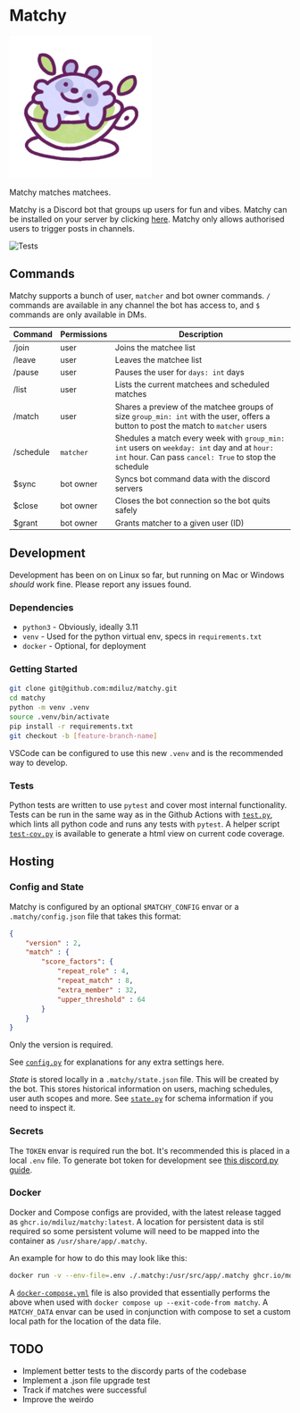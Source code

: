 # Matchy
<img src="img/matchy_alpha.png" width="255">

Matchy matches matchees.

Matchy is a Discord bot that groups up users for fun and vibes. Matchy can be installed on your server by clicking [here](https://discord.com/oauth2/authorize?client_id=1270849346987884696). Matchy only allows authorised users to trigger posts in channels.

![Tests](https://github.com/mdiluz/matchy/actions/workflows/test.yml/badge.svg)

## Commands
Matchy supports a bunch of user, `matcher` and bot owner commands. `/` commands are available in any channel the bot has access to, and `$` commands are only available in DMs.

| Command   | Permissions | Description                                            |
|-----------|-------------|--------------------------------------------------------|
| /join     | user        | Joins the matchee list                                 |
| /leave    | user        | Leaves the matchee list                                |
| /pause    | user        | Pauses the user for `days: int` days                   |
| /list     | user        | Lists the current matchees and scheduled matches       |
| /match    | user        | Shares a preview of the matchee groups of size `group_min: int` with the user, offers a button to post the match to `matcher` users                 |
| /schedule | `matcher`   | Shedules a match every week with `group_min: int` users on `weekday: int` day and at `hour: int` hour. Can pass `cancel: True` to stop the schedule |
| $sync     | bot owner   | Syncs bot command data with the discord servers        |
| $close    | bot owner   | Closes the bot connection so the bot quits safely      |
| $grant    | bot owner   | Grants matcher to a given user (ID)                    |

## Development
Development has been on on Linux so far, but running on Mac or Windows _should_ work fine. Please report any issues found.

### Dependencies
* `python3` - Obviously, ideally 3.11
* `venv` - Used for the python virtual env, specs in `requirements.txt`
* `docker` - Optional, for deployment

### Getting Started
```bash
git clone git@github.com:mdiluz/matchy.git
cd matchy
python -m venv .venv
source .venv/bin/activate
pip install -r requirements.txt
git checkout -b [feature-branch-name]
```
VSCode can be configured to use this new `.venv` and is the recommended way to develop.

### Tests
Python tests are written to use `pytest` and cover most internal functionality. Tests can be run in the same way as in the Github Actions with [`test.py`](`tests/test.py`), which lints all python code and runs any tests with `pytest`. A helper script [`test-cov.py`](tests/test-cov.py) is available to generate a html view on current code coverage.

## Hosting

### Config and State
Matchy is configured by an optional `$MATCHY_CONFIG` envar or a `.matchy/config.json` file that takes this format:
```json
{
    "version" : 2,
    "match" : {
        "score_factors": {
            "repeat_role" : 4,
            "repeat_match" : 8,
            "extra_member" : 32,
            "upper_threshold" : 64
        }
    }
}
```
Only the version is required.

See [`config.py`](matchy/files/config.py) for explanations for any extra settings here.

_State_ is stored locally in a `.matchy/state.json` file. This will be created by the bot. This stores historical information on users, maching schedules, user auth scopes and more. See [`state.py`](matchy/files/state.py) for schema information if you need to inspect it.

### Secrets
The `TOKEN` envar is required run the bot. It's recommended this is placed in a local `.env` file. To generate bot token for development see [this discord.py guide](https://discordpy.readthedocs.io/en/stable/discord.html).

### Docker
Docker and Compose configs are provided, with the latest release tagged as  `ghcr.io/mdiluz/matchy:latest`. A location for persistent data is stil required so some persistent volume will need to be mapped into the container as `/usr/share/app/.matchy`.

An example for how to do this may look like this:
```bash
docker run -v --env-file=.env ./.matchy:/usr/src/app/.matchy ghcr.io/mdiluz/matchy:latest
```
A [`docker-compose.yml`](docker-compose.yml) file is also provided that essentially performs the above when used with `docker compose up --exit-code-from matchy`. A `MATCHY_DATA` envar can be used in conjunction with compose to set a custom local path for the location of the data file. 

## TODO
* Implement better tests to the discordy parts of the codebase
* Implement a .json file upgrade test
* Track if matches were successful
* Improve the weirdo
